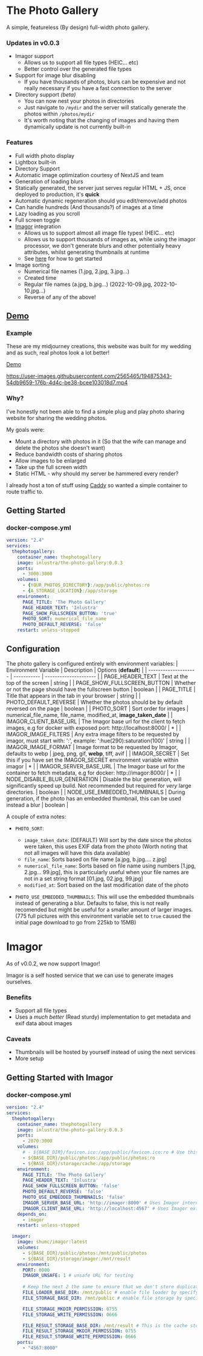 # The Photo Gallery

A simple, featureless (By design) full-width photo gallery.

### Updates in v0.0.3
- Imagor support
  - Allows us to support all file types (HEIC... etc)
  - Better control over the generated file types
- Support for image blur disabling
  - If you have thousands of photos, blurs can be expensive and not really necessary if you have a fast connection to the server
- Directory support *(beta)*
  - You can now nest your photos in directories
  - Just navigate to `/mydir` and the server will statically generate the photos within `/photos/mydir`
  - It's worth noting that the changing of images and having them dynamically update is not currently built-in


### Features

- Full width photo display
- Lightbox built-in
- Directory Support
- Automatic image optimization courtesy of NextJS and team
- Generation of loading blurs
- Statically generated, the server just serves regular HTML + JS, once deployed to production, it's **quick**
- Automatic dynamic regeneration should you edit/remove/add photos
- Can handle hundreds (And thousands?) of images at a time
- Lazy loading as you scroll
- Full screen toggle
- [Imagor](https://github.com/cshum/imagor) integration
  - Allows us to support almost all image file types! (HEIC... etc)
  - Allows us to support thousands of images as, while using the imagor processor, we don't generate blurs and other potentially heavy attributes, whilst generating thumbnails at runtime 
  - See [here](#Imagor) for how to get started
- Image sorting
  - Numerical file names (1.jpg, 2.jpg, 3.jpg...)
  - Created time
  - Regular file names (a.jpg, b.jpg...) (2022-10-09.jpg, 2022-10-10.jpg...)
  - Reverse of any of the above!

## [Demo](https://gallery.thenairn.com)

### Example

These are my midjourney creations, this website was built for my wedding and as such, real photos look a lot better!

[Demo](https://gallery.thenairn.com)

https://user-images.githubusercontent.com/2565465/194875343-54db9659-176b-4d4c-be38-bcee103018d7.mp4

### Why?

I've honestly not been able to find a simple plug and play photo sharing website for sharing the wedding photos.

My goals were:

- Mount a directory with photos in it (So that the wife can manage and delete the photos she doesn't want)
- Reduce bandwidth costs of sharing photos
- Allow images to be enlarged
- Take up the full screen width
- Static HTML - why should my server be hammered every render?

I already host a ton of stuff using [Caddy](https://caddyserver.com/) so wanted a simple container to route traffic to.

## Getting Started

### docker-compose.yml

```yml
version: "2.4"
services:
  thephotogallery:
    container_name: thephotogallery
    image: inlustra/the-photo-gallery:0.0.3
    ports:
      - 3000:3000
    volumes:
      - {YOUR_PHOTOS_DIRECTORY}:/app/public/photos:ro
      - {A_STORAGE_LOCATION}:/app/storage
    environment:
      PAGE_TITLE: 'The Photo Gallery'
      PAGE_HEADER_TEXT: 'Inlustra'
      PAGE_SHOW_FULLSCREEN_BUTTON: 'true'
      PHOTO_SORT: numerical_file_name
      PHOTO_DEFAULT_REVERSE: 'false'
    restart: unless-stopped
```

## Configuration

The photo gallery is configured entirely with environment variables:
| Environment Variable | Description | Options (**default**) |
| -------------------- | ----------- | --------------------- |
| PAGE_HEADER_TEXT | Text at the top of the screen | string |
| PAGE_SHOW_FULLSCREEN_BUTTON | Whether or not the page should have the fullscreen button | boolean |
| PAGE_TITLE | Title that appears in the tab in your browser | string |
| PHOTO_DEFAULT_REVERSE | Whether the photos should be by default reversed on the page | boolean |
| PHOTO_SORT | Sort order for images | numerical_file_name, file_name, modified_at, **image_taken_date** |
| IMAGOR_CLIENT_BASE_URL | The Imagor base url for the client to fetch images, e.g for docker with exposed port: http://localhost:8000/ | * |
| IMAGOR_IMAGE_FILTERS | Any extra image filters to be requested by imagor, must start with: ':', example: ':hue(290):saturation(100)' | string |
| IMAGOR_IMAGE_FORMAT | Image format to be requested by Imagor, defaults to webp | jpeg, png, gif, **webp**, tiff, avif |
| IMAGOR_SECRET | Set this if you have set the IMAGOR_SECRET environment variable within imagor | * |
| IMAGOR_SERVER_BASE_URL | The Imagor base url for the container to fetch metadata, e.g for docker: http://imagor:8000/ | * |
| NODE_DISABLE_BLUR_GENERATION | Disable the blur generation, will significantly speed up build. Not recommended but required for *very* large directories. | boolean |
| NODE_USE_EMBEDDED_THUMBNAILS | During generation, if the photo has an embedded thumbnail, this can be used instead a blur | boolean |

A couple of extra notes: 
- `PHOTO_SORT`:
  - `image_taken_date`: (DEFAULT) Will sort by the date since the photos were taken, this uses EXIF data from the photo (Worth noting that not all images will have this data available)
  - `file_name`: Sorts based on file name [a.jpg, b.jpg.... z.jpg]
  - `numerical_file_name`: Sorts based on file name using numbers [1.jpg, 2.jpg... 99.jpg], this is particularly useful when your file names are not in a set string format [01.jpg, 02.jpg, 99.jpg]
  - `modified_at`: Sort based on the last modification date of the photo

- `PHOTO_USE_EMBEDDED_THUMBNAILS`: This will use the embedded thumbnails instead of generating a blur. Defaults to false, this is not really recomended but might be useful for a smaller amount of larger images. (775 full pictures with this environment variable set to `true` caused the initial page download to go from 225kb to 15MB)


# Imagor
As of v0.0.2, we now support Imagor!

Imagor is a self hosted service that we can use to generate images ourselves.

### Benefits
- Support all file types
- Uses a *much better* (Read sturdy) implementation to get metadata and exif data about images

### Caveats
- Thumbnails will be hosted by yourself instead of using the next services
- More setup

## Getting Started with Imagor

### docker-compose.yml
```yml
version: "2.4"
services:
  thephotogallery:
    container_name: thephotogallery
    image: inlustra/the-photo-gallery:0.0.3
    ports:
      - 2070:3000
    volumes:
      # - ${BASE_DIR}/favicon.ico:/app/public/favicon.ico:ro # Use this to replace the favicon
      - ${BASE_DIR}/public/photos:/app/public/photos:ro
      - ${BASE_DIR}/storage/cache:/app/storage
    environment:
      PAGE_TITLE: 'The Photo Gallery'
      PAGE_HEADER_TEXT: 'Inlustra'
      PAGE_SHOW_FULLSCREEN_BUTTON: 'false'
      PHOTO_DEFAULT_REVERSE: 'false'
      PHOTO_USE_EMBEDDED_THUMBNAILS: 'false'
      IMAGOR_SERVER_BASE_URL: 'http://imagor:8000' # Uses Imagor internal docker port
      IMAGOR_CLIENT_BASE_URL: 'http://localhost:4567' # Uses Imagor external docker port
    depends_on:
      - imagor
    restart: unless-stopped

  imagor:
    image: shumc/imagor:latest
    volumes:
      - ${BASE_DIR}/public/photos:/mnt/public/photos
      - ${BASE_DIR}/storage/imagor:/mnt/result
    environment:
      PORT: 8000
      IMAGOR_UNSAFE: 1 # unsafe URL for testing
      
      # Keep the next 2 the same to ensure that we don't store duplicates of the images within Imagor
      FILE_LOADER_BASE_DIR: /mnt/public # enable file loader by specifying base dir
      FILE_STORAGE_BASE_DIR: /mnt/public # enable file storage by specifying base dir

      FILE_STORAGE_MKDIR_PERMISSION: 0755
      FILE_STORAGE_WRITE_PERMISSION: 0666

      FILE_RESULT_STORAGE_BASE_DIR: /mnt/result # This is the cache storage folder
      FILE_RESULT_STORAGE_MKDIR_PERMISSION: 0755
      FILE_RESULT_STORAGE_WRITE_PERMISSION: 0666
    ports:
      - "4567:8000"
```
